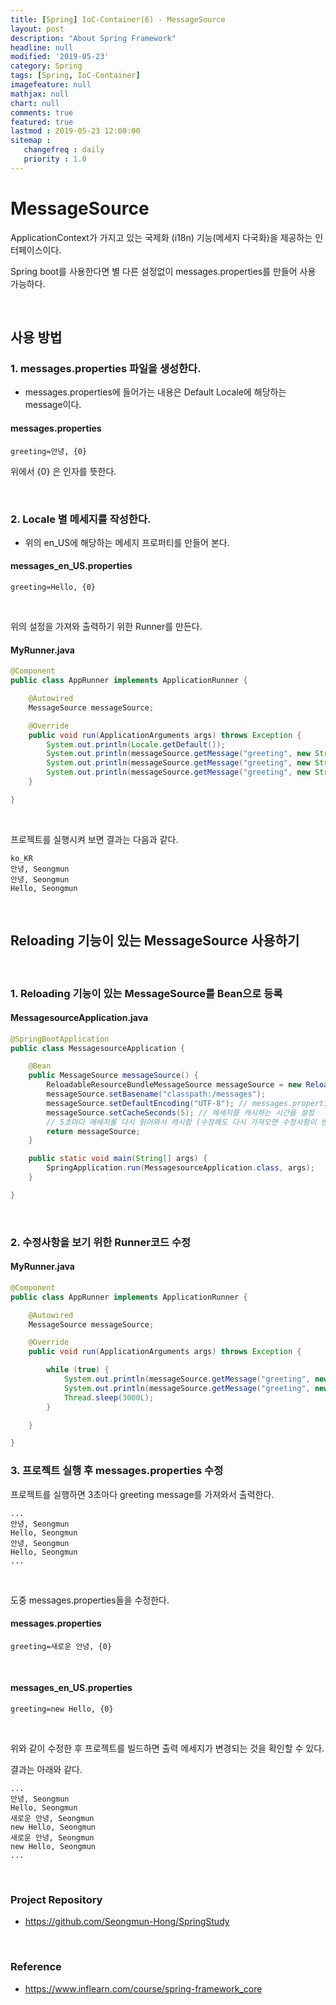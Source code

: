 ```yaml
---
title: [Spring] IoC-Container(6) - MessageSource
layout: post
description: "About Spring Framework"
headline: null
modified: '2019-05-23'
category: Spring
tags: [Spring, IoC-Container]
imagefeature: null
mathjax: null
chart: null
comments: true
featured: true
lastmod : 2019-05-23 12:00:00
sitemap :  
   changefreq : daily
   priority : 1.0
---
```


# MessageSource

ApplicationContext가 가지고 있는 국제화 (i18n) 기능(메세지 다국화)을 제공하는 인터페이스이다.  
  
Spring boot를 사용한다면 별 다른 설정없이 messages.properties를 만들어 사용 가능하다.
  
<br />
  
## 사용 방법  
  
### 1. messages.properties 파일을 생성한다.  
  
- messages.properties에 들어가는 내용은 Default Locale에 해당하는 message이다.
  
#### messages.properties  
  
```vim
greeting=안녕, {0}
```  
  
위에서 {0} 은 인자를 뜻한다.  
  
<br />

### 2. Locale 별 메세지를 작성한다.  
  
- 위의 en_US에 해당하는 메세지 프로퍼티를 만들어 본다. 
  
#### messages_en_US.properties  
  
```vim
greeting=Hello, {0}
```  
  
<br />
  
위의 설정을 가져와 출력하기 위한 Runner를 만든다.
  
#### MyRunner.java  
  
```java
@Component
public class AppRunner implements ApplicationRunner {

    @Autowired
    MessageSource messageSource;

    @Override
    public void run(ApplicationArguments args) throws Exception {
        System.out.println(Locale.getDefault());
        System.out.println(messageSource.getMessage("greeting", new String[]{"Seongmun"}, Locale.getDefault()));
        System.out.println(messageSource.getMessage("greeting", new String[]{"Seongmun"}, Locale.KOREA));
        System.out.println(messageSource.getMessage("greeting", new String[]{"Seongmun"}, Locale.US));
    }

}
```   
  
<br />
 
프로젝트를 실행시켜 보면 결과는 다음과 같다.
  
```vim
ko_KR
안녕, Seongmun
안녕, Seongmun
Hello, Seongmun
```  
  
<br />

## Reloading 기능이 있는 MessageSource 사용하기

<br />  

### 1. Reloading 기능이 있는 MessageSource를 Bean으로 등록 

#### MessagesourceApplication.java
  
```java
@SpringBootApplication
public class MessagesourceApplication {

    @Bean
    public MessageSource messageSource() {
        ReloadableResourceBundleMessageSource messageSource = new ReloadableResourceBundleMessageSource();
        messageSource.setBasename("classpath:/messages");
        messageSource.setDefaultEncoding("UTF-8"); // messages.properties 의 인코딩 설정
        messageSource.setCacheSeconds(5); // 메세지를 캐시하는 시간을 설정 
        // 5초마다 메세지를 다시 읽어와서 캐시함 (수정해도 다시 가져오면 수정사항이 반영됨)
        return messageSource;
    }

    public static void main(String[] args) {
        SpringApplication.run(MessagesourceApplication.class, args);
    }

}
```  

<br />
  
### 2. 수정사항을 보기 위한 Runner코드 수정  

#### MyRunner.java  
  
```java
@Component
public class AppRunner implements ApplicationRunner {

    @Autowired
    MessageSource messageSource;

    @Override
    public void run(ApplicationArguments args) throws Exception {

        while (true) {
            System.out.println(messageSource.getMessage("greeting", new String[]{"Seongmun"}, Locale.getDefault()));
            System.out.println(messageSource.getMessage("greeting", new String[]{"Seongmun"}, Locale.US));
            Thread.sleep(3000L);
        }

    }

}
```   
  
### 3. 프로젝트 실행 후 messages.properties 수정  
  
프로젝트를 실행하면 3초마다 greeting message를 가져와서 출력한다.  
  
```vim
...
안녕, Seongmun
Hello, Seongmun
안녕, Seongmun
Hello, Seongmun
...
```  

<br />

도중 messages.properties들을 수정한다.  

#### messages.properties

```vim
greeting=새로운 안녕, {0}
``` 

<br />
  
#### messages_en_US.properties

```vim
greeting=new Hello, {0}
```  
  
<br />
  
위와 같이 수정한 후 프로젝트를 빌드하면 출력 메세지가 변경되는 것을 확인할 수 있다.
  
결과는 아래와 같다.
  
```vim
...
안녕, Seongmun
Hello, Seongmun
새로운 안녕, Seongmun
new Hello, Seongmun
새로운 안녕, Seongmun
new Hello, Seongmun
...
```  

<br />

### Project Repository 

- https://github.com/Seongmun-Hong/SpringStudy

<br />

### Reference

- https://www.inflearn.com/course/spring-framework_core